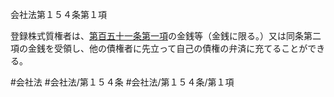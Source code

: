 会社法第１５４条第１項

登録株式質権者は、[第百五十一条第一項](会社法＿＿＿＿第１５１条第１項)の金銭等（金銭に限る。）又は同条第二項の金銭を受領し、他の債権者に先立って自己の債権の弁済に充てることができる。

#会社法
#会社法/第１５４条
#会社法/第１５４条/第１項
